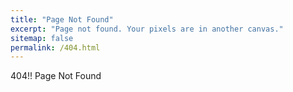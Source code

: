 ```yaml
---
title: "Page Not Found"
excerpt: "Page not found. Your pixels are in another canvas."
sitemap: false
permalink: /404.html
---
```


404!! 
Page Not Found

<script type="text/javascript">
  var GOOG_FIXURL_LANG = 'en';
  var GOOG_FIXURL_SITE = '{{ site.url }}'
</script>
<script type="text/javascript"
  src="//linkhelp.clients.google.com/tbproxy/lh/wm/fixurl.js">
</script>
